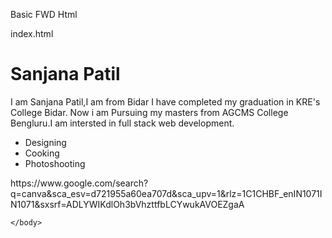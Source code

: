 Basic FWD 
Html

index.html
<!DOCTYPE html>
<html>
    <body>
        <title>Patil Family</title>
        <h1>Sanjana Patil</h1>
        <p>I am Sanjana Patil,I am from Bidar 
        I have completed my graduation in KRE's College Bidar.
        Now i am Pursuing my masters from AGCMS College Bengluru.I am intersted in full stack web development. </p>
        <ul>
            <li>Designing</li>
            <li>Cooking</li>
            <li>Photoshooting</li>
        </ul>
        <a>https://www.google.com/search?q=canva&sca_esv=d721955a60ea707d&sca_upv=1&rlz=1C1CHBF_enIN1071IN1071&sxsrf=ADLYWIKdlOh3bVhzttfbLCYwukAVOEZgaA</a>

    </body>
</html>